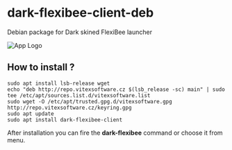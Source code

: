 # dark-flexibee-client-deb
Debian package for Dark skined FlexiBee launcher

![App Logo](https://raw.githubusercontent.com/VitexSoftware/dark-flexibee-client-deb/master/icons/512x512/dark-flexibee-client.png?token=AAT75SS7SB4V442P6ENID2S6UYOZU)

How to install ?
----------------

```shell
sudo apt install lsb-release wget
echo "deb http://repo.vitexsoftware.cz $(lsb_release -sc) main" | sudo tee /etc/apt/sources.list.d/vitexsoftware.list
sudo wget -O /etc/apt/trusted.gpg.d/vitexsoftware.gpg http://repo.vitexsoftware.cz/keyring.gpg
sudo apt update
sudo apt install dark-flexibee-client
```

After installation you can fire the **dark-flexibee** command or choose it from menu.

